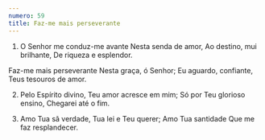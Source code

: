 ```yaml
---
numero: 59
title: Faz-me mais perseverante
---
```

1. O Senhor me conduz-me avante
Nesta senda de amor,
Ao destino, mui brilhante,
De riqueza e esplendor.

Faz-me mais perseverante
Nesta graça, ó Senhor;
Eu aguardo, confiante,
Teus tesouros de amor.

2. Pelo Espírito divino,
Teu amor acresce em mim;
Só por Teu glorioso ensino,
Chegarei até o fim.

3. Amo Tua sã verdade,
Tua lei e Teu querer;
Amo Tua santidade
Que me faz resplandecer.
